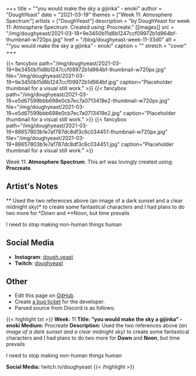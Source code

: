 +++
title =       "“you would make the sky a gijinka” - enoki"
author =      "DoughYeast"
date =        "2021-03-19"
themes =      ["Week 11: Atmosphere Spectrum"]
artists =     ["DoughYeast"]
description = "by DoughYeast for week 11: Atmosphere Spectrum. Created using: Procreate."
[[images]]
      src = "/img/doughyeast/2021-03-19+9e3450b11d8b1247ccf09972b1d964bf-thumbnail-w720px.jpg"
      href = "/blog/doughyeast-week-11-33d0"
      alt = "“you would make the sky a gijinka” - enoki"
      caption = ""
      stretch = "cover"
+++

{{< fancybox path="/img/doughyeast/2021-03-19+9e3450b11d8b1247ccf09972b1d964bf-thumbnail-w720px.jpg" file="/img/doughyeast/2021-03-19+9e3450b11d8b1247ccf09972b1d964bf.jpg" caption="Placeholder thumbnail for a visual still work." >}}
{{< fancybox path="/img/doughyeast/2021-03-19+e5d67599bbb698e0cb7ec7a0713419e2-thumbnail-w720px.jpg" file="/img/doughyeast/2021-03-19+e5d67599bbb698e0cb7ec7a0713419e2.jpg" caption="Placeholder thumbnail for a visual still work." >}}
{{< fancybox path="/img/doughyeast/2021-03-19+88657803b1e7af787dc8df3c6c034451-thumbnail-w720px.jpg" file="/img/doughyeast/2021-03-19+88657803b1e7af787dc8df3c6c034451.jpg" caption="Placeholder thumbnail for a visual still work." >}}


Week 11: **Atmosphere Spectrum**. This art was lovingly created using: **Procreate**.

## Artist's Notes

** Used the two references above (an image of a dark sunset and a clear midnight sky)* to create some fantastical characters and I had plans to do two more for **Dawn* and **Noon, but time prevails  

I need to stop making non-human things human

## Social Media

- **Instagram**: <a href='https://instagram.com/dough.yeast' target='_blank'>dough.yeast</a>
- **Twitch**: <a href='https://twitch.tv/doughyeast' target='_blank'>doughyeast</a>

## Other

- Edit this page on [GitHub](https://github.com/teaminkling/web-refresh/edit/main/content/blog/doughyeast-week-11-33d0.md).
- Create [a bug ticket](https://github.com/teaminkling/web-refresh/issues/new?assignees=&labels=bug&template=problem-report.md&title=) for the developer.
- Parsed source from Discord is as follows:

{{< highlight txt >}}
**Week:** 11
**Title: “you would make the sky a gijinka” - enoki**
**Medium:** Procreate
**Description:** Used the two references above *(an image of a dark sunset and a clear midnight sky)* to create some fantastical characters and I had plans to do two more for **Dawn** and **Noon**, but time prevails  

I need to stop making non-human things human  

**Social Media:** twitch.tv/doughyeast
{{< /highlight >}}